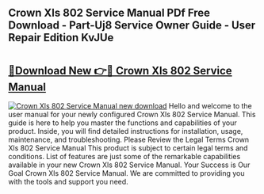 ## Crown Xls 802 Service Manual PDf Free Download - Part-Uj8 Service Owner Guide - User Repair Edition KvJUe

# <h2><a href="http://bc22732.oget.top/?id=Crown+Xls+802+Service+Manual">🔗Download New 👉🔴 Crown Xls 802 Service Manual</a></h2>

[![Crown Xls 802 Service Manual new download](https://i.imgur.com/5g1atiW.png)](http://bc22732.oget.top/?id=Crown+Xls+802+Service+Manual)
Hello and welcome to the user manual for your newly configured Crown Xls 802 Service Manual. This guide is here to help you master the functions and capabilities of your product. Inside, you will find detailed instructions for installation, usage, maintenance, and troubleshooting. Please Review the Legal Terms Crown Xls 802 Service Manual This product is subject to certain legal terms and conditions. List of features are just some of the remarkable capabilities available in your new Crown Xls 802 Service Manual. Your Success is Our Goal Crown Xls 802 Service Manual. We are committed to providing you with the tools and support you need.
